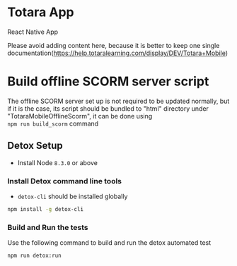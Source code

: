 # Totara App

React Native App

Please avoid adding content here, because it is better to keep one single documentation(https://help.totaralearning.com/display/DEV/Totara+Mobile)

# Build offline SCORM server script

The offline SCORM server set up is not required to be updated normally, but if it is the case, its script should be bundled to "html" directory under "TotaraMobileOfflineScorm", it can be done using  
`npm run build_scorm` command

## Detox Setup

- Install Node `8.3.0` or above

### Install Detox command line tools

- `detox-cli` should be installed globally

```sh
npm install -g detox-cli
```

### Build and Run the tests

Use the following command to build and run the detox automated test

```sh
npm run detox:run
```
